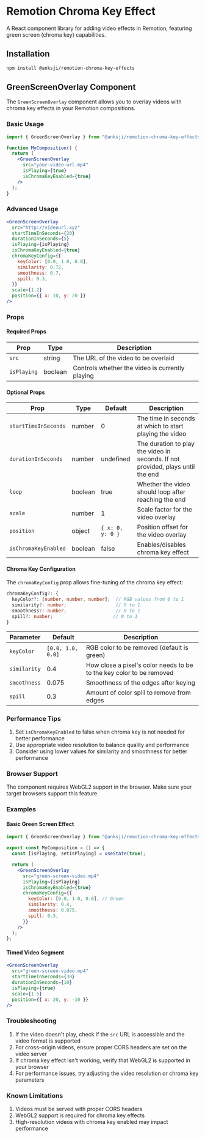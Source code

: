 # Remotion Chroma Key Effect

A React component library for adding video effects in Remotion, featuring green screen (chroma key) capabilities.

## Installation

```bash
npm install @anksji/remotion-chroma-key-effects
```

## GreenScreenOverlay Component

The `GreenScreenOverlay` component allows you to overlay videos with chroma key effects in your Remotion compositions.

### Basic Usage

```jsx
import { GreenScreenOverlay } from "@anksji/remotion-chroma-key-effects";

function MyComposition() {
  return (
    <GreenScreenOverlay
      src="your-video-url.mp4"
      isPlaying={true}
      isChromaKeyEnabled={true}
    />
  );
}
```

### Advanced Usage

```jsx
<GreenScreenOverlay
  src="http://videourl.xyz"
  startTimeInSeconds={20}
  durationInSeconds={5}
  isPlaying={isPlaying}
  isChromaKeyEnabled={true}
  chromaKeyConfig={{
    keyColor: [0.0, 1.0, 0.0],
    similarity: 0.72,
    smoothness: 0.7,
    spill: 0.3,
  }}
  scale={1.2}
  position={{ x: 10, y: 20 }}
/>
```

### Props

#### Required Props

| Prop        | Type    | Description                                     |
| ----------- | ------- | ----------------------------------------------- |
| `src`       | string  | The URL of the video to be overlaid             |
| `isPlaying` | boolean | Controls whether the video is currently playing |

#### Optional Props

| Prop                 | Type    | Default          | Description                                                                     |
| -------------------- | ------- | ---------------- | ------------------------------------------------------------------------------- |
| `startTimeInSeconds` | number  | 0                | The time in seconds at which to start playing the video                         |
| `durationInSeconds`  | number  | undefined        | The duration to play the video in seconds. If not provided, plays until the end |
| `loop`               | boolean | true             | Whether the video should loop after reaching the end                            |
| `scale`              | number  | 1                | Scale factor for the video overlay                                              |
| `position`           | object  | `{ x: 0, y: 0 }` | Position offset for the video overlay                                           |
| `isChromaKeyEnabled` | boolean | false            | Enables/disables chroma key effect                                              |

#### Chroma Key Configuration

The `chromaKeyConfig` prop allows fine-tuning of the chroma key effect:

```typescript
chromaKeyConfig?: {
  keyColor?: [number, number, number];  // RGB values from 0 to 1
  similarity?: number;                  // 0 to 1
  smoothness?: number;                  // 0 to 1
  spill?: number;                      // 0 to 1
}
```

| Parameter    | Default           | Description                                                          |
| ------------ | ----------------- | -------------------------------------------------------------------- |
| `keyColor`   | `[0.0, 1.0, 0.0]` | RGB color to be removed (default is green)                           |
| `similarity` | 0.4               | How close a pixel's color needs to be to the key color to be removed |
| `smoothness` | 0.075             | Smoothness of the edges after keying                                 |
| `spill`      | 0.3               | Amount of color spill to remove from edges                           |

### Performance Tips

1. Set `isChromaKeyEnabled` to false when chroma key is not needed for better performance
2. Use appropriate video resolution to balance quality and performance
3. Consider using lower values for similarity and smoothness for better performance

### Browser Support

The component requires WebGL2 support in the browser. Make sure your target browsers support this feature.

### Examples

#### Basic Green Screen Effect

```jsx
import { GreenScreenOverlay } from "@anksji/remotion-chroma-key-effects";

export const MyComposition = () => {
  const [isPlaying, setIsPlaying] = useState(true);

  return (
    <GreenScreenOverlay
      src="green-screen-video.mp4"
      isPlaying={isPlaying}
      isChromaKeyEnabled={true}
      chromaKeyConfig={{
        keyColor: [0.0, 1.0, 0.0], // Green
        similarity: 0.4,
        smoothness: 0.075,
        spill: 0.3,
      }}
    />
  );
};
```

#### Timed Video Segment

```jsx
<GreenScreenOverlay
  src="green-screen-video.mp4"
  startTimeInSeconds={30}
  durationInSeconds={10}
  isPlaying={true}
  scale={1.5}
  position={{ x: 20, y: -10 }}
/>
```

### Troubleshooting

1. If the video doesn't play, check if the `src` URL is accessible and the video format is supported
2. For cross-origin videos, ensure proper CORS headers are set on the video server
3. If chroma key effect isn't working, verify that WebGL2 is supported in your browser
4. For performance issues, try adjusting the video resolution or chroma key parameters

### Known Limitations

1. Videos must be served with proper CORS headers
2. WebGL2 support is required for chroma key effects
3. High-resolution videos with chroma key enabled may impact performance
